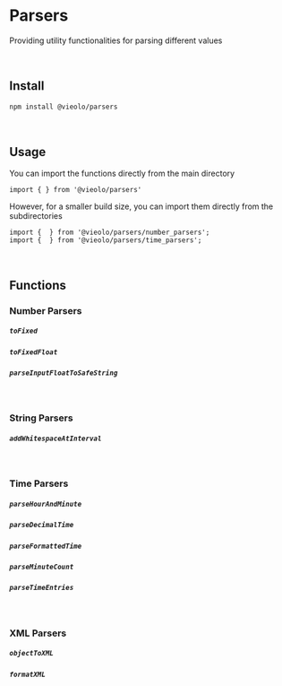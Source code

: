 # Parsers
Providing utility functionalities for parsing different values

<br>

## Install

```bash
npm install @vieolo/parsers
```

<br>

## Usage
You can import the functions directly from the main directory
```JS
import { } from '@vieolo/parsers'
```

However, for a smaller build size, you can import them directly from the subdirectories
```JS
import {  } from '@vieolo/parsers/number_parsers';
import {  } from '@vieolo/parsers/time_parsers';
```

<br>

## Functions

### Number Parsers

##### `toFixed`
##### `toFixedFloat`
##### `parseInputFloatToSafeString`

<br>

### String Parsers

##### `addWhitespaceAtInterval`

<br>

### Time Parsers

##### `parseHourAndMinute`
##### `parseDecimalTime`
##### `parseFormattedTime`
##### `parseMinuteCount`
##### `parseTimeEntries`    

<br>

### XML Parsers

##### `objectToXML`
##### `formatXML`
